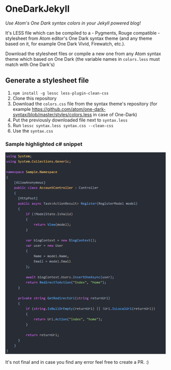 # OneDarkJekyll

*Use Atom's One Dark syntax colors in your Jekyll powered blog!*

It's LESS file which can be compiled to a - Pygments, Rouge compatible - stylesheet from Atom editor's One Dark syntax theme (and any theme based on it, for example One Dark Vivid, Firewatch, etc.).

Download the stylesheet files or compile a new one from any Atom syntax theme which based on One Dark (the variable names in `colors.less` must match with One Dark's)

## Generate a stylesheet file

1. `npm install -g lessc less-plugin-clean-css`
2. Clone this repository
3. Download the `colors.css` file from the syntax theme's repository (for example https://github.com/atom/one-dark-syntax/blob/master/styles/colors.less in case of One-Dark)
4. Put the previously downloaded file next to `syntax.less`
5. Run `lessc syntax.less syntax.css --clean-css`
6. Use the `syntax.css`

### Sample highlighted c# snippet
![Sample code highlighted by Jekyll/Rouge](sample-one-dark.png)

It's not final and in case you find any error feel free to create a PR. :)

